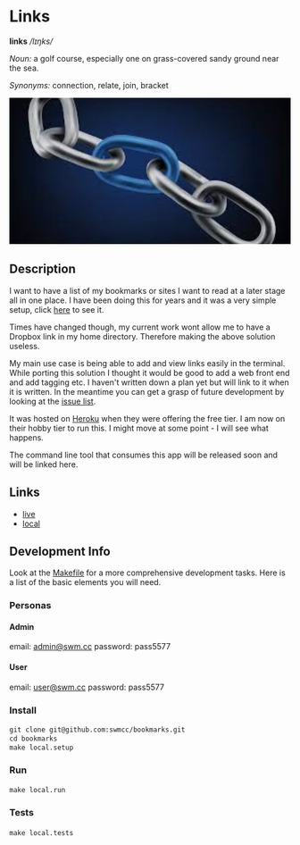 # Links

**links**  */lɪŋks/*

*Noun:*
a golf course, especially one on grass-covered sandy ground near the sea.

*Synonyms:*	
connection, relate, join, bracket

![Links](img/links.png "Links")

## Description

I want to have a list of my bookmarks or sites I want to read at a later stage
all in one place. I have been doing this for years and it was a very simple
setup, click [here](https://github.com/swmcc/links) to see it.

Times have changed though, my current work wont allow me to have a Dropbox
link in my home directory. Therefore making the above solution useless. 

My main use case is being able to add and view links easily in the terminal.
While porting this solution I thought it would be good to add a web front end
and add tagging etc. I haven't written down a plan yet but will link to it
when it is written. In the meantime you can get a grasp of future development
by looking at the [issue list](https://github.com/swmcc/bookmarks/issues).

It was hosted on [Heroku](https://www.heroku.com) when they were offering 
the free tier. I am now on their hobby tier to run this. I might move at 
some point - I will see what happens.

The command line tool that consumes this app will be released soon and will
be linked here.

## Links

- [live](http://links.swm.cc/) 
- [local](http://localhost:3000) 


## Development Info

Look at the [Makefile](https://github.com/swmcc/bookmarks/blob/main/Makefile)
for a more comprehensive development tasks. Here is a list of the basic
elements you will need.

### Personas

#### Admin

email:  admin@swm.cc 
password: pass5577

#### User 

email:  user@swm.cc 
password: pass5577

### Install

```
git clone git@github.com:swmcc/bookmarks.git
cd bookmarks 
make local.setup
```

### Run
```make local.run```

### Tests

```make local.tests```

